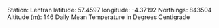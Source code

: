 Station: Lentran
latitude: 57.4597
longitude: -4.37192
Northings: 843504
Altitude (m): 146
Daily Mean Temperature in Degrees Centigrade




